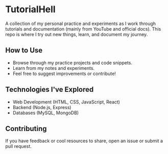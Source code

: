 # TutorialHell

A collection of my personal practice and experiments as I work through tutorials and documentation (mainly from YouTube and official docs). This repo is where I try out new things, learn, and document my journey.

## How to Use

- Browse through my practice projects and code snippets.
- Learn from my notes and experiments.
- Feel free to suggest improvements or contribute!

## Technologies I've Explored

- Web Development (HTML, CSS, JavaScript, React)
- Backend (Node.js, Express)
- Databases (MySQL, MongoDB)

## Contributing

If you have feedback or cool resources to share, open an issue or submit a pull request.
